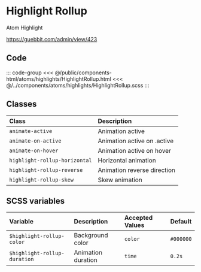 # Highlight Rollup

<Badge type="tip">Atom</Badge> <Badge type="info">Highlight</Badge>


https://guebbit.com/admin/view/423

<div class="dev-section">
    <!--@include: ../../public/components-html/atoms/highlights/HighlightRollup.html -->
</div>

## Code

::: code-group
<<< @/public/components-html/atoms/highlights/HighlightRollup.html
<<< @/../components/atoms/highlights/HighlightRollup.scss
:::

## Classes

| Class                         | Description                 |
|:------------------------------|:----------------------------|
| `animate-active`              | Animation active            |
| `animate-on-active`           | Animation active on .active |
| `animate-on-hover`            | Animation active on hover   |
| `highlight-rollup-horizontal` | Horizontal animation        |
| `highlight-rollup-reverse`    | Animation reverse direction |
| `highlight-rollup-skew`       | Skew animation              |


## SCSS variables

| Variable                       | Description        | Accepted Values | Default   |
|:-------------------------------|:-------------------|:----------------|:----------|
| `$highlight-rollup-color`      | Background color   | `color`         | `#000000` |
| `$highlight-rollup-duration`   | Animation duration | `time`          | `0.2s`    |


<style lang="scss">
@import "docs/theme.scss";

.highlight-rollup {
    width: 130px;
    line-height: 40px;
    text-align: center;
}

$highlight-rollup-color: $primary-color;

@import "components/atoms/highlights/HighlightRollup.scss";
</style>